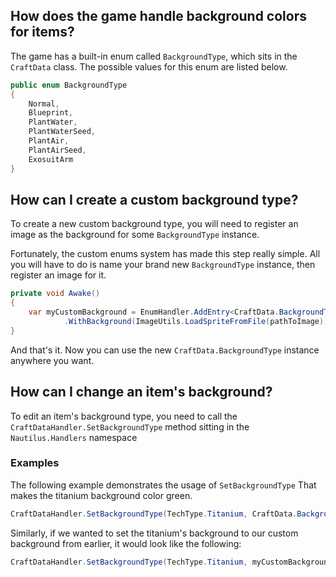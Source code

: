 ## How does the game handle background colors for items?
The game has a built-in enum called `BackgroundType`, which sits in the `CraftData` class. The possible values for this enum are listed below.

```csharp
public enum BackgroundType
{
    Normal,
    Blueprint,
    PlantWater,
    PlantWaterSeed,
    PlantAir,
    PlantAirSeed,
    ExosuitArm
}
```

## How can I create a custom background type?
To create a new custom background type, you will need to register an image as the background for some `BackgroundType` instance.  

Fortunately, the custom enums system has made this step really simple. All you will have to do is name your brand new `BackgroundType` instance, then register an image for it.
```csharp
private void Awake()
{
    var myCustomBackground = EnumHandler.AddEntry<CraftData.BackgroundType>("CustomBackground")
            .WithBackground(ImageUtils.LoadSpriteFromFile(pathToImage));
}
```

And that's it. Now you can use the new `CraftData.BackgroundType` instance anywhere you want.

## How can I change an item's background?
To edit an item's background type, you need to call the `CraftDataHandler.SetBackgroundType` method sitting in the `Nautilus.Handlers` namespace


### Examples
The following example demonstrates the usage of `SetBackgroundType` That makes the titanium background color green.

```csharp
CraftDataHandler.SetBackgroundType(TechType.Titanium, CraftData.BackgroundType.PlantAirSeed);
```

Similarly, if we wanted to set the titanium's background to our custom background from earlier, it would look like the following:
```csharp
CraftDataHandler.SetBackgroundType(TechType.Titanium, myCustomBackground);
```